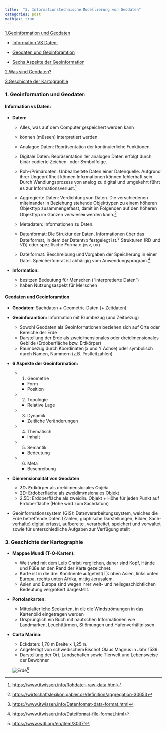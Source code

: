 ```yaml
---
title:  "3. Informationstechnische Modellierung von Geodaten"
categories: post
mathjax: true
---
```


[1.Geoinformation und Geodaten](#1-geoinformation-und-geodaten)
   
   - [Information VS Daten:](#information-vs-daten)
   
   - [Geodaten und Geoinforamtion](#geodaten-und-geoinformation)
    
   - [Sechs Aspekte der Geoinformation](#sechs-aspekte-der-geoinformation)

[2.Was sind Geodaten?](#2-was-sind-geodaten?)

[3.Geschichte der Kartographie](#3-geschichte-der-kartographie)

### 1. Geoinformation und Geodaten

#### Information vs Daten: 
- **Daten:** 
  * Alles, was auf dem Computer gespeichert werden kann
  * können (müssen) interpretiert werden
  * Analagoe Daten: Repräsentation der kontinuierliche Funktionen. 
  * Digitale Daten: Repräsentation der analogen Daten erfolgt durch binär codierte Zeichen- oder Symbolfolge.
  * Roh-/Primärdaten: Unbearbeitete Daten einer Datenquelle. Aufgrund ihrer Ungeprüftheit können Informationen können fehlerhaft sein. Durch Wandlungsprozess von analog zu digital und umgekehrt führt es zur Informationsverlust.[^1]
  * Aggregierte Daten: Verdichtung von Daten. Die verschiedenen miteinander in Beziehung stehende Objekttypen zu einem höheren Objekttyp zusammengefasst, damit im Folgenden auf den höheren Objekttyp im Ganzen verwiesen werden kann.[^2]
  * Metadaten: Informationen zu Daten. 
  * Datenformat: Die Struktur der Daten, Informationen über das Dateiformat, in dem der Datentyp festgelegt ist.[^3] Strukturen (RD und VD) oder spezifische Formate (csv, txt)
  
  * Dateiformat: Beschreibung und Vorgaben der Speicherung in einer Datei. Speicherfomrat ist abhängig vom Anwendungsprogram.[^4] 
  
- **Information:**

  * besitzen Bedeutung für Menschen (“interpretierte Daten”)
  * haben Nutzungsaspekt für Menschen
  
#### Geodaten und Geoinforamtion
  
 - **Geodaten:**  Sachdaten + Geometrie-Daten (+ Zeitdaten) 
 - **Geoinforamtion:** Information mit Raumbezug (und Zeitbezug)
   - Sowohl Geodaten als Geoinformationen beziehen sich auf Orte oder Bereiche der Erde
   - Darstellung der Erde als zweidimensionales oder dreidimensionales Gebilde (Erdoberfläche bzw. Erdkörper)
   - Raumbezug durch Koordinaten (x und Y Achse) oder symbolisch durch Namen, Nummern (z.B. Postleitzahlen)
   
 - **6 Aspekte der Geoinformation:** 
   - 1. Geometrie
      * Form 
      * Position 
   - 2. Topologie
      * Relative Lage 
   - 3. Dynamik 
      * Zeitliche Veränderungen 
   - 4. Thematisch 
      * Imhalt
   - 5. Semantik 
      * Bedeutung 
   - 6. Meta 
      * Beschreibung 
  
- **Diemensionalität von Geodaten**
   * 3D: Erdkörper als dreidimensionales Objekt
   * 2D: Erdoberfläche als zweidimensionales Objekt
   * 2.5D: Erdoberfläche als zweidim. Objekt + Höhe für jeden Punkt auf Erdoberfläche (Höhe wird zum Sachdatum)

 - Geoinformationssystem (GIS): Datenverarbeitungssystem, welches die Erde betreffende Daten 
     (Zahlen, graphische Darstellungen, Bilder, Sach-verhalte) digital erfasst, aufbereitet, verarbeitet, speichert 
     und verwaltet sowie für unterschiedliche Aufgaben zur Verfügung stellt

### 3. Geschichte der Kartographie 

- **Mappae Mundi (T-O-Karten):** 
   * Welt wird mit dem Leib Christi verglichen, daher sind Kopf, Hände und Füße an den Rand der Karte gezeichnet.
   * Karte ist in die drei Konitnente aufgeteilt(T): oben Asien, links unten Europa, rechts unten Afrika, mittig Jerusalem. 
   * Asien und Europa sind wegen ihrer welt- und heilsgeschichtlichen Bedeutung vergrößert dargestellt.
- **Portolankarten:**
   * Mittelalterliche Seekarten, in die die Windströmungen in das Kartenbild eingetragen werden
   * Ursprünglich ein Buch mit nautischen Informationen wie Landmarken, Leuchttürmen, Strömungen und Hafenverhältnissen
   
- **Carta Marina:**
   * Eckdaten:  1,70 m Breite × 1,25 m.
   * Angefertigt von schwedischem Bischof Olaus Magnus in Jahr 1539. 
   * Darstellung der Ort, Landschaften sowie Tierwelt und Lebensweise der Bewohner 

  ![Erde](https://github.com/Monsieur-Park/monsieur-park.github.io/blob/master/_Images/Carta_Marina.jpeg?raw=true)[^5]


[^1]: https://www.itwissen.info/Rohdaten-raw-data.html

[^2]: https://wirtschaftslexikon.gabler.de/definition/aggregation-30653

[^3]: https://www.itwissen.info/Datenformat-data-format.html

[^4]: https://www.itwissen.info/Dateiformat-file-format.html

[^5]: https://www.wdl.org/en/item/3037/
      
